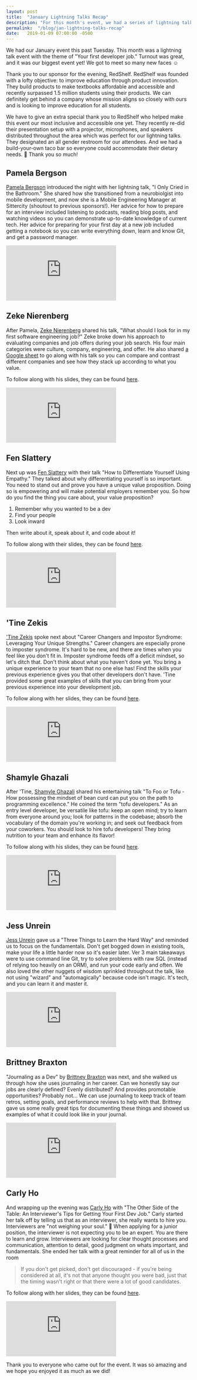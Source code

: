 ```yaml
---
layout: post
title:  "January Lightning Talks Recap"
description: "For this month's event, we had a series of lightning talks around the theme of \"Your first developer job.\" This post recaps the night with links to the video for each talk."
permalink:  "/blog/jan-lightning-talks-recap"
date:   2019-01-09 07:00:00 -0500
---
```


We had our January event this past Tuesday. This month was a lightning talk event with the theme of "Your first developer job." Turnout was great, and it was our biggest event yet! We got to meet so many new faces ☺️

Thank you to our sponsor for the evening, RedShelf. RedShelf was founded with a lofty objective: to improve education through product innovation. They build products to make textbooks affordable and accessible and recently surpassed 1.5 million students using their products. We can definitely get behind a company whose mission aligns so closely with ours and is looking to improve education for all students.

We have to give an extra special thank you to RedShelf who helped make this event our most inclusive and accessible one yet. They recently re-did their presentation setup with a projector, microphones, and speakers distributed throughout the area which was perfect for our lightning talks. They designated an all gender restroom for our attendees. And we had a build-your-own taco bar so everyone could accommodate their dietary needs. 🙌 Thank you so much!

## Pamela Bergson
[Pamela Bergson](https://twitter.com/pamela_bergson) introduced the night with her lightning talk, "I Only Cried in the Bathroom." She shared how she transitioned from a neurobiolgist into mobile development, and now she is a Mobile Engineering Manager at Sittercity (shoutout to previous sponsors!). Her advice for how to prepare for an interview included listening to podcasts, reading blog posts, and watching videos so you can demonstrate up-to-date knowledge of current tech. Her advice for preparing for your first day at a new job included getting a notebook so you can write everything down, learn and know Git, and get a password manager.

<div class="iframe-container">
 <iframe src="https://www.youtube.com/embed/Lm8GAyDdE2M" frameborder="0" allow="accelerometer; autoplay; encrypted-media; gyroscope; picture-in-picture" allowfullscreen></iframe>
</div>

## Zeke Nierenberg
After Pamela, [Zeke Nierenberg](https://twitter.com/ZekeNierenberg) shared his talk, "What should I look for in my first software engineering job?" Zeke broke down his approach to evaluating companies and job offers during your job search. His four main categories were culture, company, engineering, and offer. He also shared [a Google sheet](https://docs.google.com/spreadsheets/d/1Eo_PYHVULAmwdJ-Agj8EX1qoXpveemtIb-6CkYlyVYA/edit?usp=sharing) to go along with his talk so you can compare and contrast different companies and see how they stack up according to what you value.

To follow along with his slides, they can be found [here](/assets/files/blog/OfferScorecard.pdf).

<div class="iframe-container">
  <iframe src="https://www.youtube.com/embed/tSERFkGQWrE" frameborder="0" allow="accelerometer; autoplay; encrypted-media; gyroscope; picture-in-picture" allowfullscreen></iframe>
</div>

## Fen Slattery
Next up was [Fen Slattery](https://twitter.com/sublimemarch) with their talk "How to Differentiate Yourself Using Empathy." They talked about why differentiating yourself is so important. You need to stand out and prove you have a unique value proposition. Doing so is empowering and will make potential employers remember you. So how do you find the thing you care about, your value proposition?

1. Remember why you wanted to be a dev
2. Find your people
3. Look inward

Then write about it, speak about it, and code about it!

To follow along with their slides, they can be found [here](https://speakerdeck.com/sublimemarch/differentiate-yourself-using-empathy).

<div class="iframe-container">
  <iframe src="https://www.youtube.com/embed/wZ93s1a79RY" frameborder="0" allow="accelerometer; autoplay; encrypted-media; gyroscope; picture-in-picture" allowfullscreen></iframe>
</div>

## 'Tine Zekis
['Tine Zekis](https://twitter.com/tinezekis) spoke next about "Career Changers and Impostor Syndrome: Leveraging Your Unique Strengths." Career changers are especially prone to imposter syndrome. It's hard to be new, and there are times when you feel like you don't fit in. Imposter syndrome feeds off a deficit mindset, so let's ditch that. Don't think about what you haven't done yet. You bring a unique experience to your team that no one else has! Find the skills your previous experience gives you that other developers don't have. 'Tine provided some great examples of skills that you can bring from your previous experience into your development job.

To follow along with her slides, they can be found [here](https://speakerdeck.com/tinezekis/career-changers-and-impostor-syndrome-leveraging-your-unique-strengths).

<div class="iframe-container">
  <iframe src="https://www.youtube.com/embed/8o2tt9dt0Lc" frameborder="0" allow="accelerometer; autoplay; encrypted-media; gyroscope; picture-in-picture" allowfullscreen></iframe>
</div>

## Shamyle Ghazali
After 'Tine, [Shamyle Ghazali](https://twitter.com/ShamyleG) shared his entertaining talk "To Foo or Tofu - How possessing the mindset of bean curd can put you on the path to programming excellence." He coined the term "tofu developers." As an entry level developer, be versatile like tofu: keep an open mind; try to learn from everyone around you; look for patterns in the codebase; absorb the vocabulary of the domain you're working in; and seek out feedback from your coworkers. You should look to hire tofu developers! They bring nutrition to your team and enhance its flavor!

To follow along with his slides, they can be found [here](https://docs.google.com/presentation/d/1QWsHEdvoknCS5d8k88XHgAiqZGemqkY3LyAy2SFW-z0/edit?usp=sharing).

<div class="iframe-container">
  <iframe src="https://www.youtube.com/embed/n1Bs3cKp7B8" frameborder="0" allow="accelerometer; autoplay; encrypted-media; gyroscope; picture-in-picture" allowfullscreen></iframe>
</div>

## Jess Unrein
[Jess Unrein](https://twitter.com/thejessleigh) gave us a "Three Things to Learn the Hard Way" and reminded us to focus on the fundamentals. Don't get bogged down in existing tools, make your life a little harder now so it's easier later. Ver 3 main takeaways were to use command line Git, try to solve problems with raw SQL (instead of relying too heavily on an ORM), and run your code early and often. We also loved the other nuggets of wisdom sprinkled throughout the talk, like not using "wizard" and "automagically" because code isn't magic. It's tech, and you can learn it and master it.

<div class="iframe-container">
  <iframe src="https://www.youtube.com/embed/UizFZHz0gqk" frameborder="0" allow="accelerometer; autoplay; encrypted-media; gyroscope; picture-in-picture" allowfullscreen></iframe>
</div>

## Brittney Braxton
"Journaling as a Dev" by [Brittney Braxton](https://twitter.com/mintiiB) was next, and she walked us through how she uses journaling in her career. Can we honestly say our jobs are clearly defined? Evenly distributed? And provides promotable opportunities? Probably not... We can use journaling to keep track of team retros, setting goals, and performance reviews to help with that. Brittney gave us some really great tips for documenting these things and showed us examples of what it could look like in your journal.

<div class="iframe-container">
  <iframe src="https://www.youtube.com/embed/Fumxr_F8DwU" frameborder="0" allow="accelerometer; autoplay; encrypted-media; gyroscope; picture-in-picture" allowfullscreen></iframe>
</div>

## Carly Ho
And wrapping up the evening was [Carly Ho](https://twitter.com/carlymho) with "The Other Side of the Table: An Interviewer's Tips for Getting Your First Dev Job." Carly started her talk off by telling us that as an interviewer, she really wants to hire you. Interviewers are "not weighing your soul." 🙂 When applying for a junior position, the interviewer is not expecting you to be an expert. You are there to learn and grow. Interviewers are looking for clear thought processes and communication, attention to detail, good judgment on whats important, and fundamentals. She ended her talk with a great reminder for all of us in the room

>If you don't get picked, don't get discouraged - if you're being considered at all, it's not that anyone thought you were bad, just that the timing wasn't right or that there were a lot of good candidates.

To follow along with her slides, they can be found [here](https://speakerdeck.com/cmho/the-other-side-of-the-table-an-interviewers-tips-for-getting-your-first-dev-job).

<div class="iframe-container">
  <iframe src="https://www.youtube.com/embed/CfNyIdqsi_I" frameborder="0" allow="accelerometer; autoplay; encrypted-media; gyroscope; picture-in-picture" allowfullscreen></iframe>
</div>

Thank you to everyone who came out for the event. It was so amazing and we hope you enjoyed it as much as we did!
